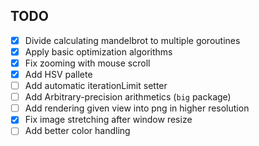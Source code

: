 ## TODO

- [x] Divide calculating mandelbrot to multiple goroutines
- [x] Apply basic optimization algorithms
- [x] Fix zooming with mouse scroll 
- [x] Add HSV pallete
- [ ] Add automatic iterationLimit setter
- [ ] Add Arbitrary-precision arithmetics (`big` package)
- [ ] Add rendering given view into png in higher resolution
- [x] Fix image stretching after window resize
- [ ] Add better color handling
